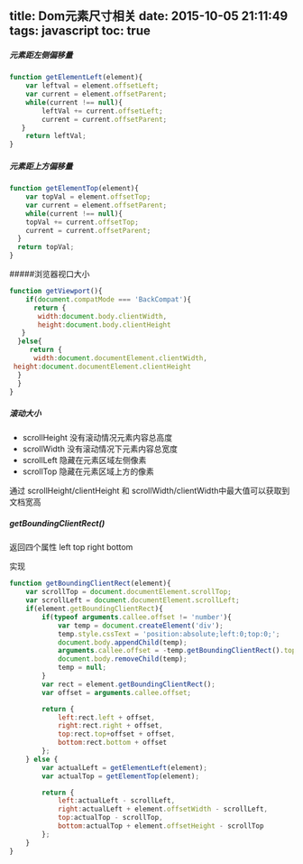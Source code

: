 title: Dom元素尺寸相关
date: 2015-10-05 21:11:49
tags: javascript
toc: true
---
##### 元素距左侧偏移量
```javascript
function getElementLeft(element){
	var leftval = element.offsetLeft;
	var current = element.offsetParent;
	while(current !== null){
		leftVal += current.offsetLeft;
		current = current.offsetParent;
   }
	return leftVal;
}
```
<!--more-->

##### 元素距上方偏移量
```javascript
function getElementTop(element){
	var topVal = element.offsetTop;
	var current = element.offsetParent;
	while(current !== null){
	topVal += current.offsetTop;
	current = current.offsetParent;	
  }
  return topVal;
}
```
#####浏览器视口大小
```javascript
function getViewport(){
	if(document.compatMode === 'BackCompat'){
	  return {
	   width:document.body.clientWidth,
	   height:document.body.clientHeight 
   }
  }else{
     return {
	  width:document.documentElement.clientWidth,
 height:document.documentElement.clientHeight  
  }
  }
}
```
##### 滚动大小
* scrollHeight 没有滚动情况元素内容总高度
* scrollWidth 没有滚动情况下元素内容总宽度
* scrollLeft 隐藏在元素区域左侧像素
* scrollTop 隐藏在元素区域上方的像素

通过 scrollHeight/clientHeight  和 scrollWidth/clientWidth中最大值可以获取到文档宽高

##### getBoundingClientRect() 
返回四个属性 left top right bottom

实现
```javascript
function getBoundingClientRect(element){
	var scrollTop = document.documentElement.scrollTop;
	var scrollLeft = document.documentElement.scrollLeft;
	if(element.getBoundingClientRect){
		if(typeof arguments.callee.offset != 'number'){
			var temp = document.createElement('div');
			temp.style.cssText = 'position:absolute;left:0;top:0;';
			document.body.appendChild(temp);
			arguments.callee.offset = -temp.getBoundingClientRect().top - scrollTop;
			document.body.removeChild(temp);
			temp = null;
		}
		var rect = element.getBoundingClientRect();
		var offset = arguments.callee.offset;

		return {
			left:rect.left + offset,
			right:rect.right + offset,
			top:rect.top+offset + offset,
			bottom:rect.bottom + offset
		};
	} else {
		var actualLeft = getElementLeft(element);
		var actualTop = getElementTop(element);

		return {
			left:actualLeft - scrollLeft,
			right:actualLeft + element.offsetWidth - scrollLeft,
			top:actualTop - scrollTop,
			bottom:actualTop + element.offsetHeight - scrollTop
		};
	}
}
```